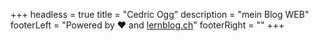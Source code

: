 +++
headless = true
title = "Cedric Ogg"
description = "mein Blog WEB"
footerLeft = "Powered by ❤️ and [lernblog.ch](https://www.lernblog.ch)"
footerRight = ""
+++
